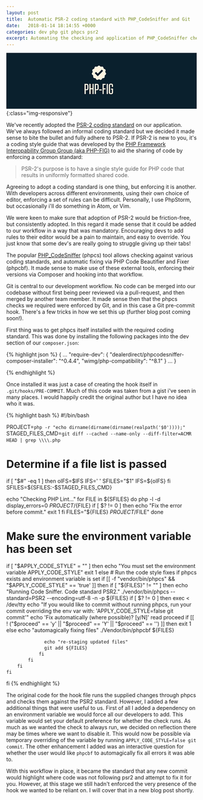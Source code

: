```yaml
---
layout: post
title:  Automatic PSR-2 coding standard with PHP_CodeSniffer and Git
date:   2018-01-14 18:14:55 +0000
categories: dev php git phpcs psr2
excerpt: Automating the checking and application of PHP_CodeSniffer checks using a Git hook.
---
```


![vagrant](/assets/images/php-fig.jpg){:class="img-responsive"}

We've recently adopted the [PSR-2 coding standard][psr2-standard] on our application. We've always followed an informal coding standard but we decided it made sense to bite the bullet and fully adhere to PSR-2. If PSR-2 is new to you, it's a coding style guide that was developed by the [PHP Framework Interopability Group Group (aka PHP-FIG)][php-fig-link] to aid the sharing of code by enforcing a common standard:

> PSR-2's purpose is to have a single style guide for PHP code that results in uniformly formatted shared code.

Agreeing to adopt a coding standard is one thing, but enforcing it is another. With developers across different environments, using their own choice of editor, enforcing a set of rules can be difficult. Personally, I use PhpStorm, but occasionally i'll do something in Atom, or Vim.

We were keen to make sure that adoption of PSR-2 would be friction-free, but consistently adopted. In this regard it made sense that it could be added to our workflow in a way that was mandatory. Encouraging devs to add rules to their editor would be a pain to maintain, and easy to override. You just know that some dev's are really going to struggle giving up their tabs!

The popular [PHP_CodeSniffer][phpcs-link] (phpcs) tool allows checking against various coding standards, and automatic fixing via PHP Code Beautifier and Fixer (phpcbf). It made sense to make use of these external tools, enforcing their versions via Composer and hooking into that workflow.

Git is central to our development workflow. No code can be merged into our codebase without first being peer reviewed via a pull-request, and then merged by another team member. It made sense then that the phpcs checks we required were enforced by Git, and in this case a Git pre-commit hook. There's a few tricks in how we set this up (further blog post coming soon!).

First thing was to get phpcs itself installed with the required coding standard. This was done by installing the following packages into the dev section of our `composer.json`:

{% highlight json %}
{
  ...
  "require-dev": {
    "dealerdirect/phpcodesniffer-composer-installer": "^0.4.4",
    "wimg/php-compatibility": "^8.1"
  }
  ...
}

{% endhighlight %}

Once installed it was just a case of creating the hook itself in `.git/hooks/PRE-COMMIT`. Much of this code was taken from a gist i've seen in many places. I would happily credit the original author but I have no idea who it was.  

{% highlight bash %}
#!/bin/bash

PROJECT=`php -r "echo dirname(dirname(dirname(realpath('$0'))));"`
STAGED_FILES_CMD=`git diff --cached --name-only --diff-filter=ACMR HEAD | grep \\\\.php`

# Determine if a file list is passed
if [ "$#" -eq 1 ]
then
    oIFS=$IFS
    IFS='
    '
    SFILES="$1"
    IFS=${oIFS}
fi
SFILES=${SFILES:-$STAGED_FILES_CMD}

echo "Checking PHP Lint..."
for FILE in ${SFILES}
do
    php -l -d display_errors=0 ${PROJECT}/${FILE}
    if [ $? != 0 ]
    then
        echo "Fix the error before commit."
        exit 1
    fi
    FILES="${FILES} $PROJECT/$FILE"
done

# Make sure the environment variable has been set
if [ "$APPLY_CODE_STYLE" = "" ]
then
   echo "You must set the environment variable APPLY_CODE_STYLE"
   exit 1
else
    # Run the code style fixes if phpcs exists and environment variable is set
    if [[ -f "vendor/bin/phpcs" && "$APPLY_CODE_STYLE" == 'true' ]]
    then
        if [ "${FILES}" != "" ]
        then
            echo "Running Code Sniffer. Code standard PSR2."
            ./vendor/bin/phpcs --standard=PSR2 --encoding=utf-8 -n -p ${FILES}
            if [ $? != 0 ]
            then
                exec < /dev/tty
                echo "If you would like to commit without running phpcs, run your commit overriding the env var with: 'APPLY_CODE_STYLE=false git commit'"
                echo 'Fix automatically (where possible)? [y/N]'
                read proceed
                if [[ ! ("$proceed" == 'y' || "$proceed" == 'Y' || "$proceed" == '') ]]
                then
                    exit 1
                else
                  echo "automagically fixing files"
                  ./Vendor/bin/phpcbf ${FILES}

                  echo "re-staging updated files"
                  git add ${FILES}
                fi
            fi
        fi
    fi
fi
{% endhighlight %}

The original code for the hook file runs the supplied changes through phpcs and checks them against the PSR2 standard. However, I added a few additional things that were useful to us. First of all I added a dependency on an environment variable we would force all our developers to add. This variable would set your default preference for whether the check runs. As much as we wanted the check to always run, we decided on reflection there may be times where we want to disable it. This would now be possible via temporary overriding of the variable by running `APPLY_CODE_STYLE=false git commit`. The other enhancement I added was an interactive question for whether the user would like `phpcbf` to automagically fix all errors it was able to.

With this workflow in place, it became the standard that any new commit would highlight where code was not following psr2 and attempt to fix it for you. However, at this stage we still hadn't enforced the very presence of the hook we wanted to be reliant on. I will cover that in a new blog post shortly.

[php-fig-link]: http://www.php-fig.org/psr/psr-2/
[phpcs-link]: https://github.com/squizlabs/PHP_CodeSniffer
[psr2-standard]: https://github.com/php-fig/fig-standards/blob/master/accepted/PSR-2-coding-style-guide.md
